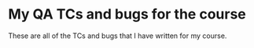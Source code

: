 # My QA TCs and bugs for the course

These are all of the TCs and bugs that I have written for my course.